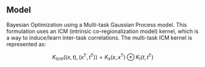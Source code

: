 ## Model

Bayesian Optimization using a Multi-task Gaussian Process model. This formulation uses an ICM (intrinsic co-regionalization model) kernel, which is a way to induce/learn inter-task correlations. The multi-task ICM kernel is represented as:

$$
K_{icm} ((x,t),(x^{1\prime},t^{1\prime})) = K_x(x,x^{1\prime}) \otimes K_t(t,t^{1\prime})
$$

